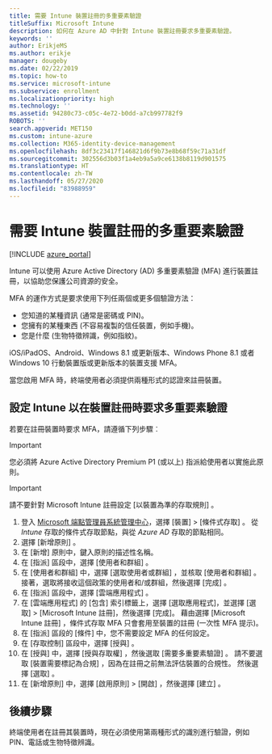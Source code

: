 ```yaml
---
title: 需要 Intune 裝置註冊的多重要素驗證
titleSuffix: Microsoft Intune
description: 如何在 Azure AD 中針對 Intune 裝置註冊要求多重要素驗證。
keywords: ''
author: ErikjeMS
ms.author: erikje
manager: dougeby
ms.date: 02/22/2019
ms.topic: how-to
ms.service: microsoft-intune
ms.subservice: enrollment
ms.localizationpriority: high
ms.technology: ''
ms.assetid: 94280c73-c05c-4e72-b0dd-a7cb997782f9
ROBOTS: ''
search.appverid: MET150
ms.custom: intune-azure
ms.collection: M365-identity-device-management
ms.openlocfilehash: 8df3c23417f146821d6f9b73e8b68f59c71a31df
ms.sourcegitcommit: 302556d3b03f1a4eb9a5a9ce6138b8119d901575
ms.translationtype: HT
ms.contentlocale: zh-TW
ms.lasthandoff: 05/27/2020
ms.locfileid: "83988959"
---
```

# <a name="require-multi-factor-authentication-for-intune-device-enrollments"></a>需要 Intune 裝置註冊的多重要素驗證

[!INCLUDE [azure_portal](../includes/azure_portal.md)]

Intune 可以使用 Azure Active Directory (AD) 多重要素驗證 (MFA) 進行裝置註冊，以協助您保護公司資源的安全。

MFA 的運作方式是要求使用下列任兩個或更多個驗證方法：

- 您知道的某種資訊 (通常是密碼或 PIN)。
- 您擁有的某種東西 (不容易複製的信任裝置，例如手機)。
- 您是什麼 (生物特徵辨識，例如指紋)。

iOS/iPadOS、Android、Windows 8.1 或更新版本、Windows Phone 8.1 或者 Windows 10 行動裝置版或更新版本的裝置支援 MFA。

當您啟用 MFA 時，終端使用者必須提供兩種形式的認證來註冊裝置。

## <a name="configure-intune-to-require-multi-factor-authentication-at-device-enrollment"></a>設定 Intune 以在裝置註冊時要求多重要素驗證

若要在註冊裝置時要求 MFA，請遵循下列步驟︰

>[!Important]
>您必須將 Azure Active Directory Premium P1 (或以上) 指派給使用者以實施此原則。

>[!Important]
>請不要針對 Microsoft Intune 註冊設定 [以裝置為準的存取規則]  。

1. 登入 [Microsoft 端點管理員系統管理中心](https://go.microsoft.com/fwlink/?linkid=2109431)，選擇 [裝置]   > [條件式存取]  。 從 *Intune* 存取的條件式存取節點，與從 *Azure AD* 存取的節點相同。
2. 選擇 [新增原則]  。
3. 在 [新增]  原則中，鍵入原則的描述性名稱。
4. 在 [指派]  區段中，選擇 [使用者和群組]  。 
5. 在 [使用者和群組]  中，選擇 [選取使用者或群組]  ，並核取 [使用者和群組]  。 接著，選取將接收這個政策的使用者和/或群組，然後選擇 [完成]  。
6. 在 [指派]  區段中，選擇 [雲端應用程式]  。
7. 在 [雲端應用程式] 的 [包含] 索引標籤上，選擇 [選取應用程式]，並選擇 [選取] > [Microsoft Intune 註冊]，然後選擇 [完成]。 藉由選擇 [Microsoft Intune 註冊]  ，條件式存取 MFA 只會套用至裝置的註冊 (一次性 MFA 提示)。
8. 在 [指派]  區段的 [條件]  中，您不需要設定 MFA 的任何設定。
9. 在 [存取控制]  區段中，選擇 [授與]  。
10. 在 [授與]  中，選擇 [授與存取權]  ，然後選取 [需要多重要素驗證]  。 請不要選取 [裝置需要標記為合規]  ，因為在註冊之前無法評估裝置的合規性。 然後選擇 [選取]  。
11. 在 [新增原則]  中，選擇 [啟用原則]   > [開啟]  ，然後選擇 [建立]  。



## <a name="next-steps"></a>後續步驟

終端使用者在註冊其裝置時，現在必須使用第兩種形式的識別進行驗證，例如 PIN、電話或生物特徵辨識。
